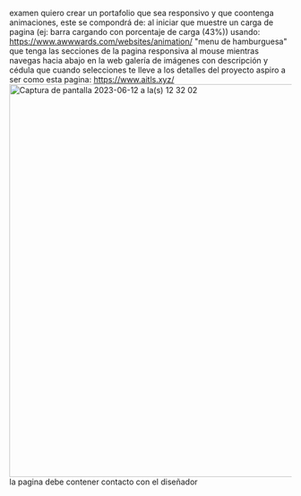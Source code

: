 examen
quiero crear un portafolio que sea responsivo y que coontenga animaciones, este se compondrá de:
al iniciar que muestre un carga de pagina (ej: barra cargando con porcentaje de carga (43%))
usando: https://www.awwwards.com/websites/animation/
"menu de hamburguesa" que tenga las secciones de la pagina
responsiva al mouse mientras navegas hacia abajo en la web
galería de imágenes con descripción y cédula que cuando selecciones te lleve a los detalles del proyecto
aspiro a ser como esta pagina: https://www.aitls.xyz/
<img width="702" alt="Captura de pantalla 2023-06-12 a la(s) 12 32 02" src="https://github.com/emiguerra/dis9005-2023-1/assets/128399363/b564de8e-b441-45b4-9e05-0cc40fd44a1b">
la pagina debe contener contacto con el diseñador

